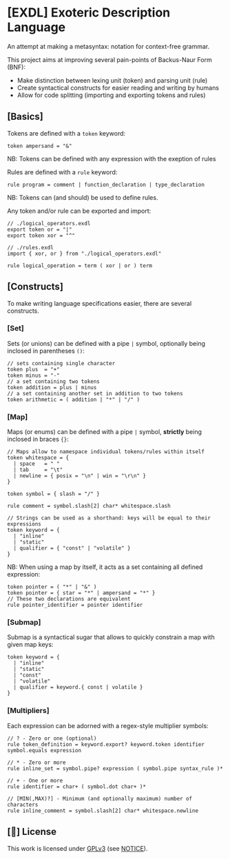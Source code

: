 # [EXDL] Exoteric Description Language

An attempt at making a metasyntax: notation for context-free grammar.

This project aims at improving several pain-points of Backus-Naur Form (BNF):
- Make distinction between lexing unit (token) and parsing unit (rule)
- Create syntactical constructs for easier reading and writing by humans
- Allow for code splitting (importing and exporting tokens and rules)

## [Basics]
Tokens are defined with a `token` keyword:
```
token ampersand = "&"
```
NB: Tokens can be defined with any expression with the exeption of rules

Rules are defined with a `rule` keyword:
```
rule program = comment | function_declaration | type_declaration
```
NB: Tokens can (and should) be used to define rules.

Any token and/or rule can be exported and import:
```
// ./logical_operators.exdl
export token or = "|"
export token xor = "^"

// ./rules.exdl
import { xor, or } from "./logical_operators.exdl"

rule logical_operation = term ( xor | or ) term
```

## [Constructs]
To make writing language specifications easier, there are several constructs.

### [Set]
Sets (or unions) can be defined with a pipe `|` symbol, optionally being inclosed in parentheses `()`:
```
// sets containing single character
token plus  = "+"
token minus = "-"
// a set containing two tokens
token addition = plus | minus
// a set containing another set in addition to two tokens
token arithmetic = ( addition | "*" | "/" )
```

### [Map]
Maps (or enums) can be defined with a pipe `|` symbol, __strictly__ being inclosed in braces `{}`:
```
// Maps allow to namespace individual tokens/rules within itself
token whitespace = {
  | space   = " "
  | tab     = "\t"
  | newline = { posix = "\n" | win = "\r\n" }
}

token symbol = { slash = "/" }

rule comment = symbol.slash[2] char* whitespace.slash

// Strings can be used as a shorthand: keys will be equal to their expressions
token keyword = {
  | "inline"
  | "static"
  | qualifier = { "const" | "volatile" }
}
```
NB: When using a map by itself, it acts as a set containing all defined expression:
```
token pointer = ( "*" | "&" )
token pointer = { star = "*" | ampersand = "*" }
// These two declarations are equivalent
rule pointer_identifier = pointer identifier
```

### [Submap]
Submap is a syntactical sugar that allows to quickly constrain a map with given map keys:
```
token keyword = {
  | "inline"
  | "static"
  | "const"
  | "volatile"
  | qualifier = keyword.{ const | volatile }
}
```

### [Multipliers]
Each expression can be adorned with a regex-style multiplier symbols:
```
// ? - Zero or one (optional)
rule token_definition = keyword.export? keyword.token identifier symbol.equals expression

// * - Zero or more
rule inline_set = symbol.pipe? expression ( symbol.pipe syntax_rule )*

// + - One or more
rule identifier = char+ ( symbol.dot char+ )*

// [MIN(,MAX)?] - Minimum (and optionally maximum) number of characters
rule inline_comment = symbol.slash[2] char* whitespace.newline
```

## [📝] License

This work is licensed under
[GPLv3](https://www.gnu.org/licenses/gpl-3.0-standalone.html) (see
[NOTICE](/NOTICE)).
